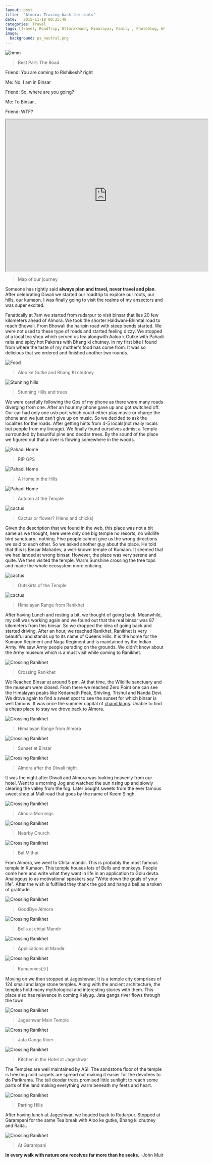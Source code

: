```yaml
---
layout: post
title:  "Almora: Tracing back the roots"
date:   2015-11-18 00:23:40
categories: Travel
tags: [Travel, RoadTrip, Uttarakhand, Himalayas, Family , Photoblog, WeekendDiaries]
image:
  background: ps_neutral.png
---
```


<img src="http://i.imgur.com/gYWfPjR.jpg" alt="hmm">

>Best Part: The Road

Friend: You are coming to Rishikesh? right

Me: No, I am in Binsar

Friend: So, where are you going?

Me: To Binsar .

Friend: WTF?


<iframe src="https://www.google.com/maps/d/embed?mid=zzaMbFu8Ofc4.kaiF_LEkusIQ" width="640" height="480"></iframe>

>Map of our journey

Someone has rightly said **always plan and travel, never travel and plan**. After celebrating Diwali we started our roadtrip to explore our roots, our hills, our kumaon. I was finally going to visit the realms of my ansectors and was super excited.

Fanatically at 7am we started from rudarpur to visit binsar that lies 20 few kilometers ahead of Almora. We took the shorter Haldwani-Bhimtal road to reach Bhowali. From Bhowali the hairpin road with steep bends started. We were not used to these type of roads and started feeling dizzy. We stopped at a local tea shop which served us tea alongwith Aaloo k Gutke with Pahadi raita and spicy hot Pakoras with Bhang ki chutney. In my first bite I found from where the taste of my mother's food has come from. It was so delicious that we ordered and finished another two rounds.

<img src="http://i.imgur.com/RiRhO8B.jpg" alt="Food">

>Aloo ke Gutke and Bhang Ki chutney

<img src="http://i.imgur.com/1pZfyuS.jpg" alt="Stunning hills">

>Stunning Hills and trees

We were carefully following the Gps of my phone as there were many roads diverging from one. After an hour my phone gave up and got switched off. Our car had only one usb port which could either play music or charge the phone and we just can't give up on music. So we decided to ask the localites for the roads. After getting hints from 4-5 locals(not really locals but people from my lineage). We finally found ourselves admist a Temple surrounded by beautiful pine and deodar trees. By the sound of the place we figured out that a river is flowing somewhere in the woods.

<img src="http://i.imgur.com/E99A3x3.jpg" alt="Pahadi Home">

>RIP GPS

<img src="http://i.imgur.com/y7uNaMj.jpg" alt="Pahadi Home">

>A Home in the Hills

<img src="http://i.imgur.com/qZRQMjG.jpg" alt="Pahadi Home">

>Autumn at the Temple

<img src="http://i.imgur.com/pZJjzLp.jpg" alt="cactus">

>Cactus or flower? (Hens and chicks)

Given the description that we found in the web, this place was not a bit same as we thought, here were only one big temple no resorts, no wildlife bird sanctuary.. nothing. Five people cannot give us the wrong directions we said to each other. So we asked another guy about the place. He told that this is Binsar Mahadev, a well-known temple of Kumaon. It seemed that we had landed at wrong binsar. However, the place was very serene and quite. We then visited the temple. Warm Sunshine crossing the tree tops and made the whole ecosystem more enticing.

<img src="http://i.imgur.com/7LyWS1I.jpg" alt="cactus">

>Outskirts of the Temple

<img src="http://i.imgur.com/hBkRbJT.jpg" alt="cactus">

>Himalayan Range from Ranikhet

After having Lunch and resting a bit, we thought of going back. Meanwhile, my cell was working again and we found out that the real binsar was 87 kilometers from this binsar. So we dropped the idea of going back and started driving. After an hour, we reached Ranikhet. Ranikhet is very beautiful and stands up to its name of Queens Hills.    It is the home for the Kumaon Regiment and Naga Regiment and is maintained by the Indian Army. We saw Army people parading on the grounds. We didn't know about the Army museum which is a must visit while coming to Ranikhet.

<img src="http://i.imgur.com/wcjrbVU.jpg" alt="Crossing Ranikhet">

>Crossing Ranikhet

We Reached Binsar at around 5 pm. At that time, the Wildlife sanctuary and the museum were closed. From there we reached Zero Point one can see the Himalayan peaks like Kedarnath Peak, Shivling, Trishul and Nanda Devi.
We drove again to find a sweet spot to see the sunset for which binsar is well famous. It was once the summer capital of <a href="https://en.wikipedia.org/wiki/Chand_kings">chand kings</a>. Unable to find a cheap place to stay we drove back to Almora.

<img src="http://i.imgur.com/XyAlg0u.jpg" alt="Crossing Ranikhet">

>Himalayan Range from Almora

<img src="http://i.imgur.com/lzBGAfp.jpg" alt="Crossing Ranikhet">

>Sunset at Binsar

<img src="http://i.imgur.com/nj277so.jpg" alt="Crossing Ranikhet">

>Almora after the Diwali night

It was the night after Diwali and Almora was looking heavenly from our hotel. Went to a morning Jog and watched the sun rising up and slowly clearing the valley from the fog. Later bought sweets from the ever famous sweet shop at Mall road that goes by the name of Keem Singh.

<img src="http://i.imgur.com/EpeGKJ7.jpg" alt="Crossing Ranikhet">

>Almora Mornings

<img src="http://i.imgur.com/CbbhwKT.jpg" alt="Crossing Ranikhet">

>Nearby Church

<img src="http://i.imgur.com/VnFijg6.jpg" alt="Crossing Ranikhet">

>Bal Mithai

From Almora, we went to Chitai mandir. This is probably the most famous temple in Kumaon. This temple houses lots of Bells and monkeys. People come here and write what they want in life in an application to Golu devta. Analogous to as motivational speakers say "Write down the goals of your life". After the wish is fulfilled they thank the god and hang a bell as a token of gratitude.

<img src="http://i.imgur.com/UHvpRWD.jpg" alt="Crossing Ranikhet">

>GoodBye Almora

<img src="http://i.imgur.com/CPy5fdY.jpg" alt="Crossing Ranikhet">

>Bells at chitai Mandir

<img src="http://i.imgur.com/5OwTGm1.jpg" alt="Crossing Ranikhet">

>Applications at Mandir

<img src="http://i.imgur.com/fWqjJ7V.jpg" alt="Crossing Ranikhet">

>Kumaonies(ツ)

Moving on we then stopped at Jageshswar. It is a temple city comprises of 124 small and large stone temples. Along with the ancient architecture, the temples hold many mythological and interesting stories with them. This place also has relevance in coming Kalyug. Jata ganga river flows through the town.

<img src="http://i.imgur.com/X4JARC3.jpg" alt="Crossing Ranikhet">

>Jageshwar Main Temple

<img src="http://i.imgur.com/sGWH9OU.jpg" alt="Crossing Ranikhet">

>Jata Ganga River

<img src="http://i.imgur.com/CZgH5AA.jpg" alt="Crossing Ranikhet">

>Kitchen in the Hotel at Jageshwar

The Temples are well maintained by ASI. The sandstone floor of the temple is freezing cold carpets are spread out making it easier for the devotees to do Parikrama. The tall deodar trees promised little sunlight to reach some parts of the land making everything warm beneath my feets and heart.

<img src="http://i.imgur.com/vWxexgj.jpg" alt="Crossing Ranikhet">

>Parting Hills

After having lunch at Jageshwar, we headed back to Rudarpur. Stopped at Garampani for the same Tea break with Aloo ke gutke, Bhang ki chutney and Raita..

<img src="http://i.imgur.com/fGBIuBM.jpg" alt="Crossing Ranikhet">

>At Garampani

**In every walk with nature one receives far more than he seeks.**
-John Muir
